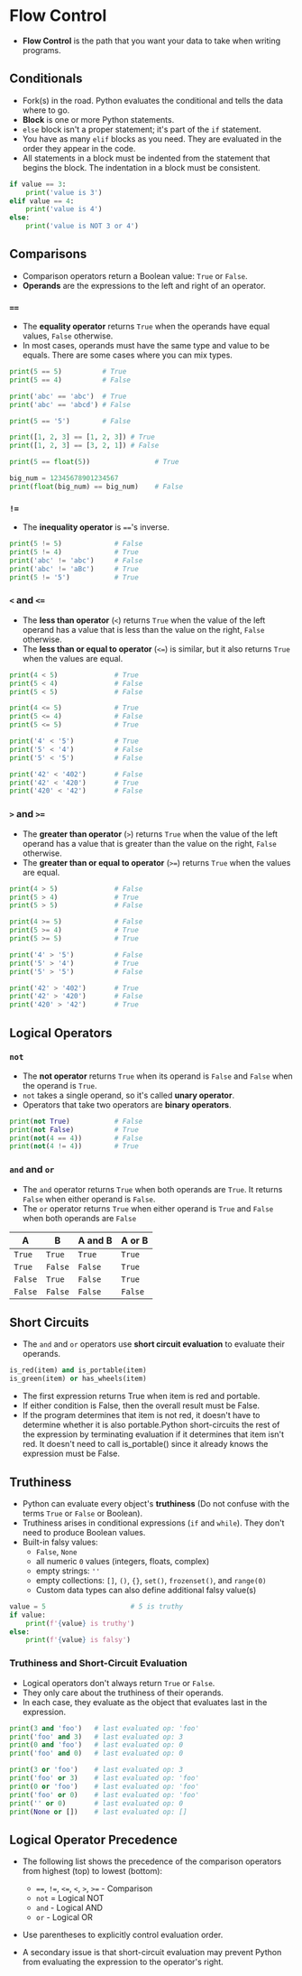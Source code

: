# Flow Control

- **Flow Control** is the path that you want your data to take when writing programs.

## Conditionals

- Fork(s) in the road. Python evaluates the conditional and tells the data where to go.
- **Block** is one or more Python statements.
- `else` block isn't a proper statement; it's part of the `if` statement.
- You have as many `elif` blocks as you need. They are evaluated in the order they appear in the code.
- All statements in a block must be indented from the statement that begins the block. The indentation in a block must be consistent.

```python
if value == 3:
    print('value is 3')
elif value == 4:
    print('value is 4')
else:
    print('value is NOT 3 or 4')
```

## Comparisons

- Comparison operators return a Boolean value: `True` or `False`.
- **Operands** are the expressions to the left and right of an operator.

### `==`

- The **equality operator** returns `True` when the operands have equal values, `False` otherwise.
- In most cases, operands must have the same type and value to be equals. There are some cases where you can mix types.

```python
print(5 == 5)          # True
print(5 == 4)          # False

print('abc' == 'abc')  # True
print('abc' == 'abcd') # False

print(5 == '5')        # False

print([1, 2, 3] == [1, 2, 3]) # True
print([1, 2, 3] == [3, 2, 1]) # False

print(5 == float(5))                # True

big_num = 12345678901234567
print(float(big_num) == big_num)    # False
```

### `!=`

- The **inequality operator** is `==`'s inverse. 

```python
print(5 != 5)             # False
print(5 != 4)             # True
print('abc' != 'abc')     # False
print('abc' != 'aBc')     # True
print(5 != '5')           # True
```

### `<` and `<=`

- The **less than operator** (`<`) returns `True` when the value of the left operand has a value that is less than the value on the right, `False` otherwise.
- The **less than or equal to operator** (`<=`) is similar, but it also returns `True` when the values are equal.

```python
print(4 < 5)              # True
print(5 < 4)              # False
print(5 < 5)              # False

print(4 <= 5)             # True
print(5 <= 4)             # False
print(5 <= 5)             # True

print('4' < '5')          # True
print('5' < '4')          # False
print('5' < '5')          # False

print('42' < '402')       # False
print('42' < '420')       # True
print('420' < '42')       # False
```

### `>` and `>=`

- The **greater than operator** (`>`) returns `True` when the value of the left operand has a value that is greater than the value on the right, `False` otherwise.
- The **greater than or equal to operator** (`>=`) returns `True` when the values are equal. 

```python
print(4 > 5)              # False
print(5 > 4)              # True
print(5 > 5)              # False

print(4 >= 5)             # False
print(5 >= 4)             # True
print(5 >= 5)             # True

print('4' > '5')          # False
print('5' > '4')          # True
print('5' > '5')          # False

print('42' > '402')       # True
print('42' > '420')       # False
print('420' > '42')       # True
```

## Logical Operators

### `not`

- The **not operator** returns `True` when its operand is `False` and `False` when the operand is `True`.
- `not` takes a single operand, so it's called **unary operator**.
- Operators that take two operators are **binary operators**.

```python
print(not True)           # False
print(not False)          # True
print(not(4 == 4))        # False
print(not(4 != 4))        # True
```

### `and` and `or`

- The `and` operator returns `True` when both operands are `True`. It returns `False` when either operand is `False`.
- The `or` operator returns `True` when either operand is `True` and `False` when both operands are `False`

| **A**     |   **B**   |   **A and B** |   **A or B**  |
|-----------|-----------|---------------|---------------|
|   `True`  |   `True`  |   `True`      |   `True`      |
|   `True`  |   `False` |   `False`     |   `True`      |
|   `False` |   `True`  |   `False`     |   `True`      |
|   `False` |   `False` |   `False`     |   `False`     |

## Short Circuits

- The `and` and `or` operators use **short circuit evaluation** to evaluate their operands.

```python
is_red(item) and is_portable(item)
is_green(item) or has_wheels(item)
```

- The first expression returns True when item is red and portable.
- If either condition is False, then the overall result must be False.
- If the program determines that item is not red, it doesn't have to determine whether it is also portable.Python short-circuits the rest of the expression by terminating evaluation if it determines that item isn't red. It doesn't need to call is_portable() since it already knows the expression must be False.

## Truthiness

- Python can evaluate every object's **truthiness** (Do not confuse with the terms `True` or `False` or Boolean).
- Truthiness arises in conditional expressions (`if` and `while`). They don't need to produce Boolean values.
- Built-in falsy values:
    - `False`, `None`
    - all numeric `0` values (integers, floats, complex)
    - empty strings: `''`
    - empty collections: `[]`, `()`, `{}`, `set()`, `frozenset()`, and `range(0)`
    - Custom data types can also define additional falsy value(s)

```python
value = 5                     # 5 is truthy
if value:
    print(f'{value} is truthy')
else:
    print(f'{value} is falsy')
```

### Truthiness and Short-Circuit Evaluation

- Logical operators don't always return `True` or `False`.
- They only care about the truthiness of their operands. 
- In each case, they evaluate as the object that evaluates last in the expression.

```python
print(3 and 'foo')   # last evaluated op: 'foo'
print('foo' and 3)   # last evaluated op: 3
print(0 and 'foo')   # last evaluated op: 0
print('foo' and 0)   # last evaluated op: 0

print(3 or 'foo')    # last evaluated op: 3
print('foo' or 3)    # last evaluated op: 'foo'
print(0 or 'foo')    # last evaluated op: 'foo'
print('foo' or 0)    # last evaluated op: 'foo'
print('' or 0)       # last evaluated op: 0
print(None or [])    # last evaluated op: []
```

## Logical Operator Precedence

- The following list shows the precedence of the comparison operators from highest (top) to lowest (bottom):

    - `==`, `!=`, `<=`, `<`, `>`, `>=` - Comparison
    - `not` = Logical NOT
    - `and` - Logical AND
    - `or` - Logical OR

- Use parentheses to explicitly control evaluation order.
- A secondary issue is that short-circuit evaluation may prevent Python from evaluating the expression to the operator's right.
